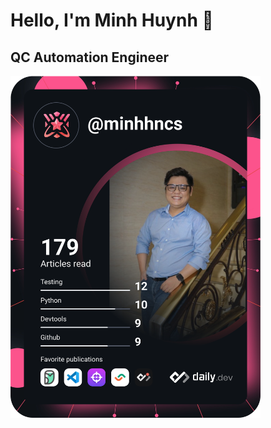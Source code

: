 <h1>Hello, I'm Minh Huynh 🙋‍</h1>
<h2>QC Automation Engineer</h2>

<a href="https://www.linkedin.com/in/minhhncs/">
<img src="https://github.com/minhhngr/minhhngr/blob/main/devcard.svg" width="400" alt="Minh Huỳnh's Dev Card"/>
</a>

<!--
**minhhngr/minhhngr** is a ✨ _special_ ✨ repository because its `README.md` (this file) appears on your GitHub profile.

Here are some ideas to get you started:

- 🔭 I’m currently working on ...
- 🌱 I’m currently learning ...
- 👯 I’m looking to collaborate on ...
- 🤔 I’m looking for help with ...
- 💬 Ask me about ...
- 📫 How to reach me: ...
- 😄 Pronouns: ...
- ⚡ Fun fact: ...
-->


